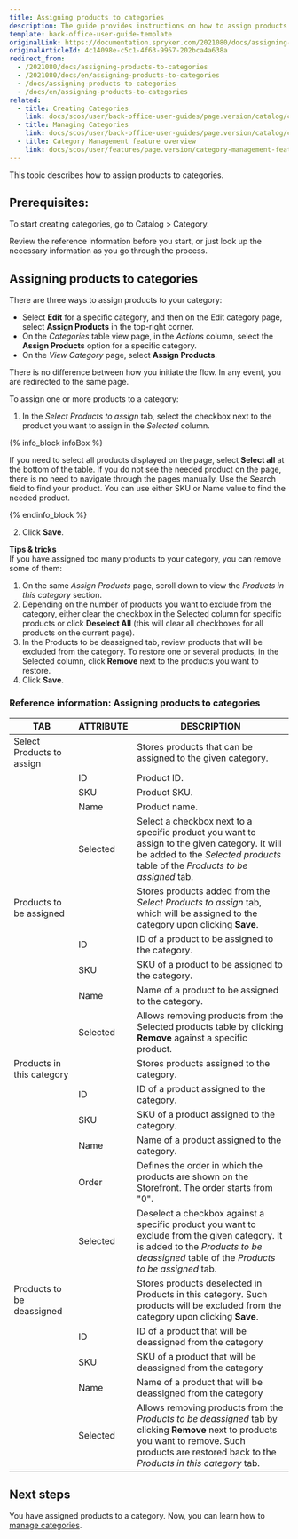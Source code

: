 ```yaml
---
title: Assigning products to categories
description: The guide provides instructions on how to assign products to the category in the Back Office.
template: back-office-user-guide-template
originalLink: https://documentation.spryker.com/2021080/docs/assigning-products-to-categories
originalArticleId: 4c14098e-c5c1-4f63-9957-202bca4a638a
redirect_from:
  - /2021080/docs/assigning-products-to-categories
  - /2021080/docs/en/assigning-products-to-categories
  - /docs/assigning-products-to-categories
  - /docs/en/assigning-products-to-categories
related:
  - title: Creating Categories
    link: docs/scos/user/back-office-user-guides/page.version/catalog/category/creating-categories.html
  - title: Managing Categories
    link: docs/scos/user/back-office-user-guides/page.version/catalog/category/managing-categories.html
  - title: Category Management feature overview
    link: docs/scos/user/features/page.version/category-management-feature-overview.html
---
```


This topic describes how to assign products to categories.

## Prerequisites:

To start creating categories, go to Catalog > Category.

Review the reference information before you start, or just look up the necessary information as you go through the process.

## Assigning products to categories

There are three ways to assign products to your category:
* Select **Edit** for a specific category, and then on the Edit category page, select **Assign Products** in the top-right corner.
* On the *Categories* table view page, in the *Actions* column, select the **Assign Products** option for a specific category.
*  On the *View Category* page, select **Assign Products**.

There is no difference between how you initiate the flow. In any event, you are redirected to the same page.

To assign one or more products to a category:
1. In the *Select Products to assign* tab, select the checkbox next to the product you want to assign in the *Selected* column.

{% info_block infoBox %}

 If you need to select all products displayed on the page, select **Select all** at the bottom of the table. If you do not see the needed product on the page, there is no need to navigate through the pages manually. Use the Search field to find your product. You can use either SKU or Name value to find the needed product.

{% endinfo_block %}

2. Click **Save**.

**Tips & tricks**
<br>If you have assigned too many products to your category, you can remove some of them:
1. On the same *Assign Products* page, scroll down to view the *Products in this category* section.
2. Depending on the number of products you want to exclude from the category, either clear the checkbox in the Selected column for specific products or click **Deselect All** (this will clear all checkboxes for all products on the current page).
3. In the Products to be deassigned tab, review products that will be excluded from the category. To restore one or several products, in the Selected column, click **Remove** next to the products you want to restore.
4. Click **Save**.

### Reference information: Assigning products to categories

| TAB | ATTRIBUTE | DESCRIPTION |
|-|-|-|
| Select Products to assign |   | Stores products that can be assigned to the given category. |
|   | ID | Product ID. |
|   | SKU | Product SKU. |
|   | Name | Product name. |
|   | Selected | Select a checkbox next to a specific product you want to assign to the given category. It will be added to the *Selected products* table of the *Products to be assigned* tab. |
| Products to be assigned |   | Stores products added from the *Select Products to assign* tab, which will be assigned to the category upon clicking **Save**. |
|   | ID | ID of a product to be assigned to the category. |
|   | SKU | SKU of a product to be assigned to the category. |
|   | Name | Name of a product to be assigned to the category. |
|   | Selected | Allows removing products from the Selected products table by clicking **Remove** against a specific product. |
| Products in this category |   | Stores products assigned to the category. |
|   | ID | ID of a product assigned to the category. |
|   | SKU | SKU of a product assigned to the category. |
|   | Name | Name of a product assigned to the category. |
|   | Order | Defines the order in which the products are shown on the Storefront. The order starts from "0". |
|   | Selected | Deselect a checkbox against a specific product you want to exclude from the given category. It is added to the *Products to be deassigned* table of the *Products to be assigned* tab. |
| Products to be deassigned |   | Stores products deselected in Products in this category. Such products will be excluded from the category upon clicking **Save**. |
|   | ID | ID of a product that will be deassigned from the category |
|   | SKU | SKU of a product that will be deassigned from the category |
|   | Name | Name of a product that will be deassigned from the category |
|   | Selected | Allows removing products from the *Products to be deassigned* tab by clicking **Remove** next to products you want to remove. Such products are restored back to the *Products in this category* tab. |

## Next steps

You have assigned products to a category. Now, you can learn how to [manage categories](/docs/scos/user/back-office-user-guides/{{page.version}}/catalog/category/managing-categories.html).
